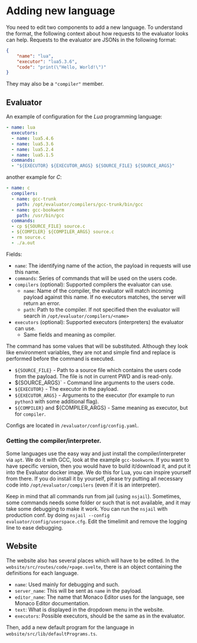 # Adding new language

You need to edit two components to add a new language. To understand the
format, the following context about how requests to the evaluator looks can
help. Requests to the evaluator are JSONs in the following format:

```json
{
    "name": "lua",
    "executor": "lua5.3.6",
    "code": "print(\"Hello, World!\")"
}
```

They may also be a `"compiler"` member.

## Evaluator

An example of configuration for the _Lua_ programming language:
```yaml
- name: lua
  executors:
  - name: lua5.4.6
  - name: lua5.3.6
  - name: lua5.2.4
  - name: lua5.1.5
  commands:
  - "${EXECUTOR} ${EXECUTOR_ARGS} ${SOURCE_FILE} ${SOURCE_ARGS}"
```

another example for _C_:

```yaml
- name: c
  compilers:
  - name: gcc-trunk
    path: /opt/evaluator/compilers/gcc-trunk/bin/gcc
  - name: gcc-bookworm
    path: /usr/bin/gcc
  commands:
  - cp ${SOURCE_FILE} source.c
  - ${COMPILER} ${COMPILER_ARGS} source.c
  - rm source.c
  - ./a.out
```

Fields:
- `name`: The identifying name of the action, the payload in requests will use this name.
- `commands`: Series of commands that will be used on the users code.
- `compilers` (optional): Supported compilers the evaluator can use.
    - `name`: Name of the compiler, the evaluator will match incoming payload
      against this name. If no executors matches, the server will return an
      error.
    - `path`: Path to the compiler. If not specified then the evaluator will
      search in `/opt/evaluator/compilers/<name>`
- `executors` (optional): Supported executors (interpreters) the evaluator can use.
    - Same fields and meaning as compiler.

The command has some values that will be substituted. Although they look like
environment variables, they are not and simple find and replace is performed
before the command is executed.
- `${SOURCE_FILE}` - Path to a source file which contains the users code from
  the payload. The file is not in current PWD and is read-only.
- ${SOURCE_ARGS}` - Command line arguments to the users code.
- `${EXECUTOR}` - The executor in the payload.
- `${EXECUTOR_ARGS}` - Arguments to the executor (for example to run `python3`
  with some additional flag).
- `${COMPILER}` and ${COMPILER_ARGS} - Same meaning as executor, but for
  `compiler`.

Configs are located in `/evaluator/config/config.yaml`.

### Getting the compiler/interpreter.

Some languages use the easy way and just install the compiler/interpreter via
`apt`. We do it with GCC, look at the example `gcc-bookworm`. If you want to
have specific version, then you would have to build it/download it, and put it
into the Evaluator docker image. We do this for Lua, you  can inspire yourself
from there. If you do install it by yourself, please try putting all necessary
code into `/opt/evaluator/compilers` (even if it is an interpreter).

Keep in mind that all commands run from jail (using `nsjail`). Sometimes, some
commands needs some folder or such that is not available, and it may take some
debugging to make it work. You can run the `nsjail` with production conf. by
doing `nsjail --config evaluator/config/userspace.cfg`. Edit the timelimit and
remove the logging line to ease debugging.

## Website

The website also has several places which will have to be edited.
In the `website/src/routes/code/+page.svelte`, there is an object containing
the definitions for each language.
- `name`: Used mainly for debugging and such.
- `server_name`: This will be sent as `name` in the payload.
- `editor_name`: The name that Monaco Editor uses for the language, see Monaco
  Editor documentation.
- `text`: What is displayed in the dropdown menu in the website.
- `executors`: Possible executors, should be the same as in the evaluator.

Then, add a new default program for the language in
`website/src/lib/defaultPrograms.ts`.
